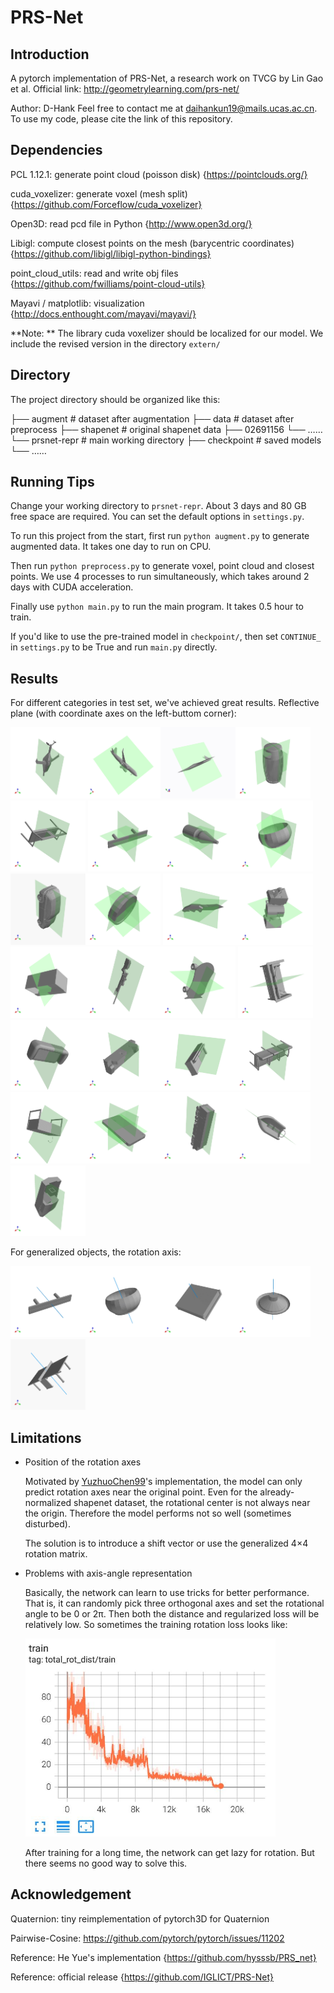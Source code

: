# PRS-Net

## Introduction
A pytorch implementation of PRS-Net, a research work on TVCG by Lin Gao et al.
Official link: http://geometrylearning.com/prs-net/

Author: D-Hank
Feel free to contact me at [daihankun19@mails.ucas.ac.cn](daihankun19@mails.ucas.ac.cn). To use my code, please cite the link of this repository.

## Dependencies

PCL 1.12.1: generate point cloud (poisson disk) {https://pointclouds.org/}

cuda_voxelizer: generate voxel (mesh split) {https://github.com/Forceflow/cuda_voxelizer}

Open3D: read pcd file in Python {http://www.open3d.org/}

Libigl: compute closest points on the mesh (barycentric coordinates) {https://github.com/libigl/libigl-python-bindings}

point_cloud_utils: read and write obj files {https://github.com/fwilliams/point-cloud-utils}

Mayavi / matplotlib: visualization {http://docs.enthought.com/mayavi/mayavi/}

**Note: ** The library cuda voxelizer should be localized for our model. We include the revised version in the directory `extern/`

## Directory

The project directory should be organized like this:

├── augment      # dataset after augmentation
├── data         # dataset after preprocess
├── shapenet     # original shapenet data
			├── 02691156
			└── ……
└── prsnet-repr  # main working directory
			├── checkpoint     # saved models
			└── ……

## Running Tips

Change your working directory to `prsnet-repr`. About 3 days and 80 GB free space are required. You can set the default options in `settings.py`.

To run this project from the start, first run `python augment.py` to generate augmented data. It takes one day to run on CPU.

Then run `python preprocess.py` to generate voxel, point cloud and closest points. We use 4 processes to run simultaneously, which takes around 2 days with CUDA acceleration.

Finally use `python main.py` to run the main program. It takes 0.5 hour to train.

If you'd like to use the pre-trained model in `checkpoint/`, then set `CONTINUE_` in `settings.py` to be True and run `main.py` directly.

## Results

For different categories in test set, we've achieved great results.
Reflective plane (with coordinate axes on the left-buttom corner):

<img src="teaser/a02691156_829108f586f9d0ac7f5c403400264eea_0.gif" width="120px"/><img src="teaser/a02691156_17874281e56ff0fbfca1faa43bb6bc17_0.gif" width="120px" /><img src="teaser/a02691156_fb06b00775efdc8e21b85e5214b0d6a7_0.gif" width="120px"/><img src="teaser/a02747177_8b071aca0c2cc07c81faebbdea6bd9be_0.gif" width="120px"/><img src="teaser/a02828884_133d46d90aa8e1742b76566a81e7d67e_0.gif" width="120px"/>
<img src="teaser/a02828884_cd052cd64a9f956428baa2ac864e8e40_0.gif" width="120px"/><img src="teaser/a02876657_d3ed110edb3b8a4172639f272c5e060d_0.gif" width="120px"/><img src="teaser/a02880940_a0ac0c76dbb4b7685430c0f7a585e679_0.gif" width="120px"/><img src="teaser/a02958343_4aa7fc4a0c08be8c962283973ea6bbeb_0.gif" width="120px"/><img src="teaser/a03046257_5437b68ddffc8f229e5629b793f22d35_0.gif" width="120px"/>
<img src="teaser/a03624134_a683ed081504a35e4a9a3a0b87d50a92_0.gif" width="120px"/><img src="teaser/a03691459_85bbc49aa67149c531baa3c8ee4148cd_0.gif" width="120px"/><img src="teaser/a03691459_403649d8cf6b019d5c01f9a624be205a_0.gif" width="120px"/><img src="teaser/a04090263_9397161352dec4498bfbe54b5d01550_0.gif" width="120px"/><img src="teaser/a04225987_ac2b6924a60a7a87aa4f69d519551495_0.gif" width="120px"/>
<img src="teaser/a04256520_3bde46b6d6fb84976193d9e76bb15876_0.gif" width="120px"/><img src="teaser/a04256520_29bfdc7d14677c6b3d6d3c2fb78160fd_0.gif" width="120px"/><img src="teaser/a04256520_79745b6df9447d3419abd93be2967664_0.gif" width="120px"/><img src="teaser/a04256520_bdd7a0eb66e8884dad04591c8486ec0_0.gif" width="120px"/><img src="teaser/a04256520_c983108db7fcfa3619fb4103277a6b93_0.gif" width="120px"/>
<img src="teaser/a04379243_290df469e3338a67c3bd24f986301745_0.gif" width="120px"/><img src="teaser/a04401088_927b3450c8976f3393078ad6013586e7_0.gif" width="120px"/><img src="teaser/a04468005_e5d292b873af06b24c7ef8f59a6ea23a_0.gif" width="120px"/><img src="teaser/a04530566_ac5dad64a080899bba2dc6b0ec935a93_0.gif" width="120px"/><img src="teaser/a04530566_d271233ccca1e7ee23a3427fc25942e0_0.gif" width="120px"/>

For generalized objects, the rotation axis:

<img src="teaser/a02828884_cd052cd64a9f956428baa2ac864e8e40_0_r.gif" width="120px"/><img src="teaser/a02880940_a0ac0c76dbb4b7685430c0f7a585e679_0_r.gif" width="120px"/><img src="teaser/a02933112_73c2405d760e35adf51f77a6d7299806_0_r.gif" width="120px"/><img src="teaser/a03691459_23efeac8bd7132ffb96d0ef27244d1aa_0_r.gif" width="120px"/><img src="teaser/a04379243_6af7f1e6035abb9570c2e04669f9304e_0_r.gif" width="120px"/>

## Limitations

- Position of the rotation axes

  Motivated by [YuzhuoChen99](https://github.com/YizhuoChen99/PRS-Net)'s implementation, the model can only predict rotation axes near the original point. Even for the already-normalized shapenet dataset, the rotational center is not always near the origin. Therefore the model performs not so well (sometimes disturbed).

  The solution is to introduce a shift vector or use the generalized 4×4 rotation matrix.

- Problems with axis-angle representation

  Basically, the network can learn to use tricks for better performance. That is, it can randomly pick three orthogonal axes and set the rotational angle to be 0 or 2π. Then both the distance and regularized loss will be relatively low. So sometimes the training rotation loss looks like:

  <img src="teaser/rotloss.jpg" width=400px />

  After training for a long time, the network can get lazy for rotation. But there seems no good way to solve this.

## Acknowledgement

Quaternion: tiny reimplementation of pytorch3D for Quaternion

Pairwise-Cosine: https://github.com/pytorch/pytorch/issues/11202

Reference: He Yue's implementation {https://github.com/hysssb/PRS_net}

Reference: official release {https://github.com/IGLICT/PRS-Net}
